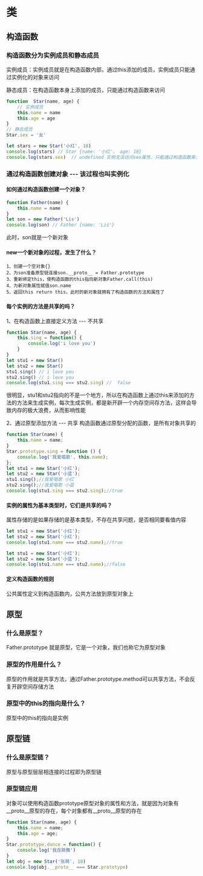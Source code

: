 # 类
## 构造函数
### 构造函数分为实例成员和静态成员
实例成员：实例成员就是在构造函数内部，通过this添加的成员，实例成员只能通过实例化的对象来访问

静态成员：在构造函数本身上添加的成员，只能通过构造函数来访问

````js
function  Star(name, age) {
    // 实例成员
    this.name = name
    this.age = age
}
// 静态成员
Star.sex = '女'

let stars = new Star('小红', 18)
console.log(stars) // Star {name: '小红'， age: 18}
console.log(stars.sex)  // undefined 实例无法访问sex属性，只能通过构造函数来访问
````

### 通过构造函数创建对象 --- 该过程也叫实例化
#### 如何通过构造函数创建一个对象？
```js
function Father(name) {
    this.name = name 
}
let son = new Father('Lis')
console.log(son) // Father {name: 'Lis'}
```
此时，son就是一个新对象

#### new一个新对象的过程，发生了什么？
```
1、创建一个空对象{}
2、为son准备原型链连接son.__proto__ = Father.prototype
3、重新绑定this，使构造函数的this指向新对象Father.call(this)
4、为新对象属性赋值son.name
5、返回this return this，此时的新对象就拥有了构造函数的方法和属性了
```

#### 每个实例的方法是共享的吗？
1、在构造函数上直接定义方法 --- 不共享
````js
function Star(name, age) {
    this.sing = function() {
        console.log('i love you')
    }
}
let stu1 = new Star()
let stu2 = new Star()
stu1.sing() // i love you
stu2.sing() // i love you
console.log(stu1.sing === stu2.sing) //  false
````
很明显，stu1和stu2指向的不是一个地方，所以在构造函数上通过this来添加的方法的方法来生成实例，每次生成实例，都是新开辟一个内存空间存方法，这样会导致内存的极大浪费，从而影响性能

2、通过原型添加方法 --- 共享
构造函数通过原型分配的函数，是所有对象共享的
````js
function Star(name) {
    this.name = name;
}
Star.prototype.sing = function () {
    console.log('我爱唱歌', this.name);
};
let stu1 = new Star('小红');
let stu2 = new Star('小蓝');
stu1.sing();//我爱唱歌 小红
stu2.sing();//我爱唱歌 小蓝
console.log(stu1.sing === stu2.sing);//true
````

#### 实例的属性为基本类型时，它们是共享的吗？
属性存储的是如果存储的是基本类型，不存在共享问题，是否相同要看值内容
````js
let stu1 = new Star('小红');
let stu2 = new Star('小红');
console.log(stu1.name === stu2.name);//true

let stu1 = new Star('小红');
let stu2 = new Star('小蓝');
console.log(stu1.name === stu2.name);//false
````

#### 定义构造函数的规则
公共属性定义到构造函数内，公共方法放到原型对象上

## 原型
### 什么是原型？
Father.prototype 就是原型，它是一个对象，我们也称它为原型对象

### 原型的作用是什么？
原型的作用就是共享方法，通过Father.prototype.method可以共享方法，不会反复开辟空间存储方法

### 原型中的this的指向是什么？
原型中的this的指向是实例

## 原型链
### 什么是原型链？
原型与原型层层相连接的过程即为原型链

### 原型链应用
对象可以使用构造函数prototype原型对象的属性和方法，就是因为对象有__proto__原型的存在，每个对象都有__proto__原型的存在

````js
function Star(name, age) {
    this.name = name;
    this.age = age;
}
Star.prototype.dance = function() {
    console.log('我在跳舞')
}
let obj = new Star('张萌', 18)
console.log(obj.__proto__ === Star.prototype)
````

